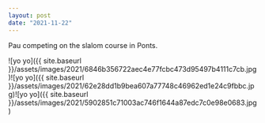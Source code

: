 ```yaml
---
layout: post
date: "2021-11-22"
---
```


Pau competing on the slalom course in Ponts.

![yo yo]({{ site.baseurl }}/assets/images/2021/6846b356722aec4e77fcbc473d95497b4111c7cb.jpg)![yo yo]({{ site.baseurl }}/assets/images/2021/62e28dd1b9bea607a77748c46962ed1e24c9fbbc.jpg)![yo yo]({{ site.baseurl }}/assets/images/2021/5902851c71003ac746f1644a87edc7c0e98e0683.jpg)
